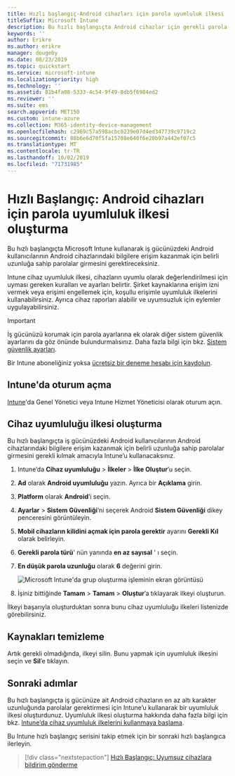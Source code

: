 ```yaml
---
title: Hızlı başlangıç-Android cihazları için parola uyumluluk ilkesi
titleSuffix: Microsoft Intune
description: Bu hızlı başlangıçta Android cihazlar için gerekli parola uzunluğunu ayarlamak için Microsoft Intune’u kullanacaksınız.
keywords: ''
author: Erikre
ms.author: erikre
manager: dougeby
ms.date: 08/23/2019
ms.topic: quickstart
ms.service: microsoft-intune
ms.localizationpriority: high
ms.technology: ''
ms.assetid: 81b4fa08-5333-4c54-9f49-8db5f6984ed2
ms.reviewer: ''
ms.suite: ems
search.appverid: MET150
ms.custom: intune-azure
ms.collection: M365-identity-device-management
ms.openlocfilehash: c2969c57a598acbc0239e07d4ed347739c9719c2
ms.sourcegitcommit: 88b6e6d70f5fa15708e640f6e20b97a442ef07c5
ms.translationtype: MT
ms.contentlocale: tr-TR
ms.lasthandoff: 10/02/2019
ms.locfileid: "71731985"
---
```

# <a name="quickstart-create-a-password-compliance-policy-for-android-devices"></a>Hızlı Başlangıç: Android cihazları için parola uyumluluk ilkesi oluşturma

Bu hızlı başlangıçta Microsoft Intune kullanarak iş gücünüzdeki Android kullanıcılarının Android cihazlarındaki bilgilere erişim kazanmak için belirli uzunluğa sahip parolalar girmesini gerektireceksiniz. 

Intune cihaz uyumluluk ilkesi, cihazların uyumlu olarak değerlendirilmesi için uyması gereken kuralları ve ayarları belirtir. Şirket kaynaklarına erişim izni vermek veya erişimi engellemek için, koşullu erişimle uyumluluk ilkelerini kullanabilirsiniz. Ayrıca cihaz raporları alabilir ve uyumsuzluk için eylemler uygulayabilirsiniz.

> [!IMPORTANT]
> İş gücünüzü korumak için parola ayarlarına ek olarak diğer sistem güvenlik ayarlarını da göz önünde bulundurmalısınız. Daha fazla bilgi için bkz. [Sistem güvenlik ayarları](compliance-policy-create-android-for-work.md).

Bir Intune aboneliğiniz yoksa [ücretsiz bir deneme hesabı için kaydolun](../fundamentals/free-trial-sign-up.md).

## <a name="sign-in-to-intune"></a>Intune'da oturum açma

[Intune](https://aka.ms/intuneportal)'da Genel Yönetici veya Intune Hizmet Yöneticisi olarak oturum açın. 

## <a name="create-a-device-compliance-policy"></a>Cihaz uyumluluğu ilkesi oluşturma

Bu hızlı başlangıçta iş gücünüzdeki Android kullanıcılarının Android cihazlarındaki bilgilere erişim kazanmak için belirli uzunluğa sahip parolalar girmesini gerekli kılmak amacıyla Intune’u kullanacaksınız.

1. Intune’da **Cihaz uyumluluğu** > **İlkeler** > **İlke Oluştur**’u seçin.
2. **Ad** olarak **Android uyumluluğu** yazın. Ayrıca bir **Açıklama** girin.
3. **Platform** olarak **Android**’i seçin. 
4. **Ayarlar** > **Sistem Güvenliği**’ni seçerek Android **Sistem Güvenliği** dikey penceresini görüntüleyin.
5. **Mobil cihazların kilidini açmak için parola gerektir** ayarını **Gerekli Kıl** olarak belirleyin.
6. **Gerekli parola türü**' nün yanında **en az sayısal** ' ı seçin.
7. **En düşük parola uzunluğu** olarak **6** değerini girin. 

    ![Microsoft Intune'da grup oluşturma işleminin ekran görüntüsü](./media/quickstart-set-password-length-android/quickstart-set-password-length-android-01.png)

7. İşiniz bittiğinde **Tamam** > **Tamam** > **Oluştur**’a tıklayarak ilkeyi oluşturun.

İlkeyi başarıyla oluşturduktan sonra bunu cihaz uyumluluğu ilkeleri listenizde görebilirsiniz. 

## <a name="clean-up-resources"></a>Kaynakları temizleme

Artık gerekli olmadığında, ilkeyi silin. Bunu yapmak için uyumluluk ilkesini seçin ve **Sil**’e tıklayın.

## <a name="next-steps"></a>Sonraki adımlar

Bu hızlı başlangıçta iş gücünüze ait Android cihazların en az altı karakter uzunluğunda parolalar gerektirmesi için Intune’u kullanarak bir uyumluluk ilkesi oluşturdunuz. Uyumluluk ilkesi oluşturma hakkında daha fazla bilgi için bkz. [Intune’da cihaz uyumluluk ilkelerini kullanmaya başlama](device-compliance-get-started.md).

Bu Intune hızlı başlangıç serisini takip etmek için bir sonraki hızlı başlangıca ilerleyin.

> [!div class="nextstepaction"]
> [Hızlı Başlangıç: Uyumsuz cihazlara bildirim gönderme](../quickstart-send-notification.md)
